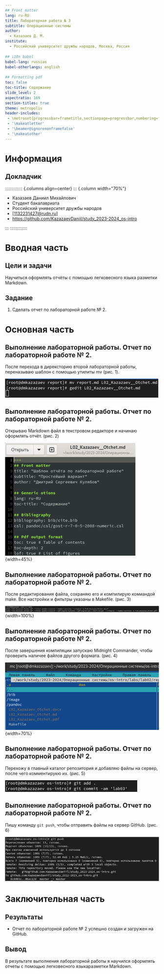 ```yaml
---
## Front matter
lang: ru-RU
title: Лабораторная работа № 3
subtitle: Операционные системы
author:
  - Казазаев Д. М.
institute:
  - Российский университет дружбы народов, Москва, Россия

## i18n babel
babel-lang: russian
babel-otherlangs: english

## Formatting pdf
toc: false
toc-title: Содержание
slide_level: 2
aspectratio: 169
section-titles: true
theme: metropolis
header-includes:
 - \metroset{progressbar=frametitle,sectionpage=progressbar,numbering=fraction}
 - '\makeatletter'
 - '\beamer@ignorenonframefalse'
 - '\makeatother'
---
```


# Информация

## Докладчик

:::::::::::::: {.columns align=center}
::: {.column width="70%"}

  * Казазаев Даниил Михайлович
  * Студент бакалавриата
  * Российский университет дружбы народов
  * [1132231427@rudn.ru]
  * <https://github.com/KazazaevDaniil/study_2023-2024_os-intro>

:::
::::::::::::::

# Вводная часть

## Цели и задачи

Научиться оформлять отчёты с помощью легковесного языка разметки Markdown.

## Задание

1. Сделать отчет по лабораторной работе № 2.

# Основная часть

## Выполнение лабораторной работы. Отчет по лабораторной работе № 2.

После перехода в дирексторию второй лабораторной работы, переназываю шаблон с помощью утилиты mv (рис. 1).

![Переименовывание файла отчета](image/1.png)

## Выполнение лабораторной работы. Отчет по лабораторной работе № 2.

Открываю Markdown файл в текстровом редакторе и начинаю оформлять отчёт. (рис. 2)

![Открытый файл отчета](image/2.png){width=45%}

## Выполнение лабораторной работы. Отчет по лабораторной работе № 2.

После редактирования файла, сохраняю его и компилирую комиандой make. Все настройки и фильтры указаны в Makefile. (рис. 3)

![Компиляция файла отчёта](image/3.png){width=100%}

## Выполнение лабораторной работы. Отчет по лабораторной работе № 2.

После завершения компиляции запускаю Midnight Commander, чтобы проверить наличее файлов другого формата. (рис. 4)

![Проверка результатов компиляции](image/4.png){width=70%}

## Выполнение лабораторной работы. Отчет по лабораторной работе № 2.

Перехожу в главный каталог репозитория и добавляю файлы на сервер, после чего комментирукю их. (рис. 5)

![Добавление и комментирование созданных файлов](image/5.png)

## Выполнение лабораторной работы. Отчет по лабораторной работе № 2.

Пишу команду ```git push```, чтобы отправить файлы на сервер GitHub. (рис. 6)

![Отправка файлов на сервер](image/6.png)

# Заключительная часть

## Результаты

- Отчет по лабораторной работе № 2 успешно создан и загружен на GitHub.

## Вывод

В результате выполнения лабораторной работы я научился оформлять отчеты с помощью легковесного языкаразметки Markdown.
